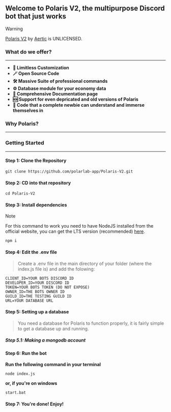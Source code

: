 ## Welcome to Polaris V2, the multipurpose Discord bot that just works
> [!WARNING]
>  <a property="dct:title" rel="cc:attributionURL" href="https://github.com/polarlab-app/Polaris-V2">Polaris V2</a> by <a rel="cc:attributionURL dct:creator" property="cc:attributionName" href="https://github.com/Aertic">Aertic</a> is UNLICENSED.

### What do we offer?
------------
- **🎨 Limitless Customization**
- **🪄 Open Source Code**
- **🛠️ Massive Suite of professional commands**
- **⚙️ Database module for your economy data**
- **📜 Comprehensive Documentation page**
- **🆘 Support for even depricated and old versions of Polaris**
- **👶 Code that a complete newbie can understand and immerse themselves in**

### Why Polaris?
------------

### Getting Started
------------
#### Step 1: Clone the Repository
```
git clone https://github.com/polarlab-app/Polaris-V2.git
```
#### Step 2: CD into that repository
```
cd Polaris-V2
```

#### Step 3: Install dependencies

> [!NOTE]
> For this command to work you need to have NodeJS installed from the official website, you can get the LTS version (recommended) [here](https://nodejs.org/en "here").

```
npm i
```
#### Step 4: Edit the .env file
> Create a .env file in the main directory of your folder (where the index.js file is) and add the folowing:
```
CLIENT_ID=YOUR BOTS DISCORD ID
DEVELOPER_ID=YOUR DISCORD ID
TOKEN=YOUR BOTS TOKEN (DO NOT EXPOSE)
OWNER_ID=THE BOTS OWNER ID
GUILD_ID=THE TESTING GUILD ID
URL=YOUR DATABASE URL
```
#### Step 5: Setting up a database 
> You need a database for Polaris to function properly, it is fairly simple to get a database up and running.
##### Step 5.1: Making a mongodb account


#### Step 6: Run the bot
**Run the following command in your terminal**
```
node index.js
```
**or, if you're on windows**
```
start.bat 
```
#### Step 7: You're done! Enjoy!
